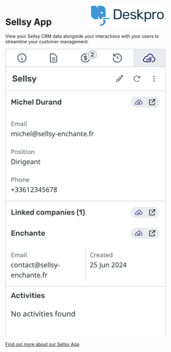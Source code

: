 <img align="right" alt="Deskpro" src="https://raw.githubusercontent.com/DeskproApps/sellsy/master/docs/assets/deskpro-logo.svg" />

# Sellsy App

View your Sellsy CRM data alongside your interactions with your users to streamline your customer management.

![Sellsy App - Deskpro](./docs/assets/screenshot.png)

[Find out more about our Sellsy App](https://www.deskpro.com/apps/sellsy)
